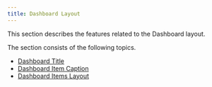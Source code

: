 ```yaml
---
title: Dashboard Layout
---
```

This section describes the features related to the Dashboard layout.

The section consists of the following topics.
* [Dashboard Title](../../../dashboard-for-desktop/articles/dashboard-designer/dashboard-layout/dashboard-title.md)
* [Dashboard Item Caption](../../../dashboard-for-desktop/articles/dashboard-designer/dashboard-layout/dashboard-item-caption.md)
* [Dashboard Items Layout](../../../dashboard-for-desktop/articles/dashboard-designer/dashboard-layout/dashboard-items-layout.md)